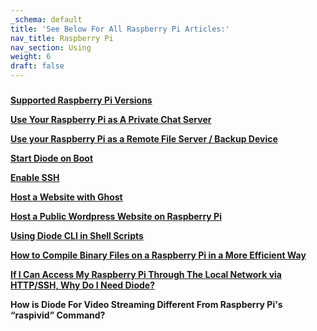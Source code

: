 ```yaml
---
_schema: default
title: 'See Below For All Raspberry Pi Articles:'
nav_title: Raspberry Pi
nav_section: Using
weight: 6
draft: false
---
```

###

[**Supported Raspberry Pi Versions**](https://cli.docs.diode.io/raspberry-pi/supported-raspberry-pi-versions/)

[**Use Your Raspberry Pi as A Private Chat Server**](https://cli.docs.diode.io/raspberry-pi/use-your-raspberry-pi-as-a-private-chat-server/)

[**Use your Raspberry Pi as a Remote File Server / Backup Device**](https://cli.docs.diode.io/raspberry-pi/use-your-raspberry-pi-as-a-remote-file-server-backup-device/)

[**Start Diode on Boot**](https://cli.docs.diode.io/raspberry-pi/start-diode-on-boot/)

[**Enable SSH**](https://cli.docs.diode.io/raspberry-pi/enable-ssh/)

[**Host a Website with Ghost**](https://cli.docs.diode.io/raspberry-pi/host-a-website-with-ghost/)

[**Host a Public Wordpress Website on Raspberry Pi**](https://cli.docs.diode.io/raspberry-pi/host-a-public-wordpress-website-on-raspberry-pi/)

[**Using Diode CLI in Shell Scripts**](https://cli.docs.diode.io/raspberry-pi/using-diode-cli-in-shell-scripts/)

[**How to Compile Binary Files on a Raspberry Pi in a More Efficient Way**](https://cli.docs.diode.io/raspberry-pi/how-to-compile-binary-files/)

[**If I Can Access My Raspberry Pi Through The Local Network via HTTP/SSH, Why Do I Need Diode?**](https://cli.docs.diode.io/raspberry-pi/if-i-can-access-my-raspberry-pi-through-the-local-network-via-http-ssh-why-do-i-need-diode/)

**How is Diode For Video Streaming Different From Raspberry Pi's “raspivid” Command?**

&nbsp;